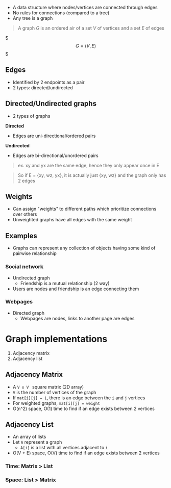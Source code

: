 - A data structure where nodes/vertices are connected through edges
- No rules for connections (compared to a tree) 
- Any tree is a graph

> A graph $G$ is an ordered air of a set $V$ of vertices and a set $E$ of edges

$$$
G = (V, E)
$$$

## Edges

- Identified by 2 endpoints as a pair
- 2 types: directed/undirected

## Directed/Undirected graphs

- 2 types of graphs

**Directed**

- Edges are uni-directional/ordered pairs

**Undirected**

- Edges are bi-directional/unordered pairs

> ex. xy and yx are the same edge, hence they only appear once in E

> So if E = {xy, wz, yx}, it is actually just {xy, wz} and the graph only has 2 edges

## Weights

- Can assign "weights" to different paths which prioritize connections over others 
- Unweighted graphs have all edges with the same weight

## Examples

- Graphs can represent any collection of objects having some kind of pairwise relationship

### Social network

- Undirected graph
    - Friendship is a mutual relationship (2 way)
- Users are nodes and friendship is an edge connecting them

### Webpages

- Directed graph
    - Webpages are nodes, links to another page are edges

# Graph implementations

1. Adjacency matrix
2. Adjacency list

## Adjacency Matrix

- A `V x V ` square matrix (2D array)
- `V` is the number of vertices of the graph
- If `mat[i][j] = 1`, there is an edge between the `i` and `j` vertices
- For weighted graphs, `mat[i][j] = weight`
- O(n^2) space, O(1) time to find if an edge exists between 2 vertices

## Adjacency List

- An array of lists
- Let `A` represent a graph
    - `A[i]` is a list with all vertices adjacent to `i`
- O(V + E) space, O(V) time to find if an edge exists between 2 vertices

### Time: Matrix > List

### Space: List > Matrix



